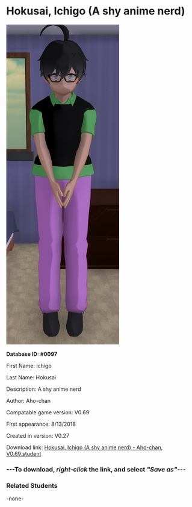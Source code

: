 # Hokusai, Ichigo (A shy anime nerd)

<img src="../../Files/Images/Hokusai, Ichigo (A shy anime nerd).png" title="Hokusai, Ichigo (A shy anime nerd) - Aho-chan, V0.69">

**Database ID: #0097**

First Name: Ichigo

Last Name: Hokusai

Description: A shy anime nerd

Author: Aho-chan

Compatable game version: V0.69

First appearance: 8/13/2018

Created in version: V0.27

Download link: <a href="https://raw.githubusercontent.com/Arbiter1223/Daigaku-Gurashi-Custom-Students/master/Files/Student%20Files/Hokusai%2C%20Ichigo%20(A%20shy%20anime%20nerd)%20-%20Aho-chan%2C%20V0.69.student">Hokusai, Ichigo (A shy anime nerd) - Aho-chan, V0.69.student</a>

### ---**To download, _right-click_ the link, and select _"Save as"_**---

### Related Students

-none-
